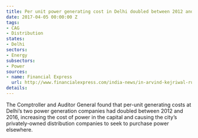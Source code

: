 ```yaml
---
title: Per unit power generating cost in Delhi doubled between 2012 and 2016
date: 2017-04-05 00:00:00 Z
tags:
- CAG
- Distribution
states:
- Delhi
sectors:
- Energy
subsectors:
- Power
sources:
- name: Financial Express
  url: http://www.financialexpress.com/india-news/in-arvind-kejriwal-ruled-delhi-power-generation-cost-doubles-in-5-years/606682/
details: 
---
```


The Comptroller and Auditor General found that per-unit generating costs at Delhi’s two power generation companies had doubled between 2012 and 2016, increasing the cost of power in the capital and causing the city’s privately-owned distribution companies to seek to purchase power elsewhere.
